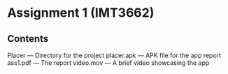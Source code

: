 # Assignment 1 (IMT3662)

## Contents
Placer — Directory for the project
placer.apk — APK file for the app
report ass1.pdf — The report
video.mov — A brief video showcasing the app
